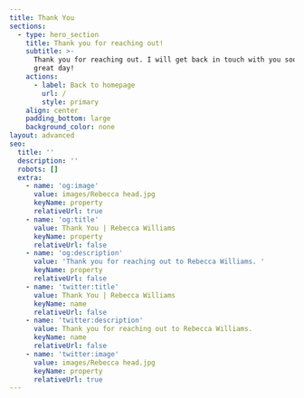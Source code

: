 ```yaml
---
title: Thank You
sections:
  - type: hero_section
    title: Thank you for reaching out!
    subtitle: >-
      Thank you for reaching out. I will get back in touch with you soon. Have a
      great day!
    actions:
      - label: Back to homepage
        url: /
        style: primary
    align: center
    padding_bottom: large
    background_color: none
layout: advanced
seo:
  title: ''
  description: ''
  robots: []
  extra:
    - name: 'og:image'
      value: images/Rebecca head.jpg
      keyName: property
      relativeUrl: true
    - name: 'og:title'
      value: Thank You | Rebecca Williams
      keyName: property
      relativeUrl: false
    - name: 'og:description'
      value: 'Thank you for reaching out to Rebecca Williams. '
      keyName: property
      relativeUrl: false
    - name: 'twitter:title'
      value: Thank You | Rebecca Williams
      keyName: name
      relativeUrl: false
    - name: 'twitter:description'
      value: Thank you for reaching out to Rebecca Williams.
      keyName: name
      relativeUrl: false
    - name: 'twitter:image'
      value: images/Rebecca head.jpg
      keyName: property
      relativeUrl: true
---
```

